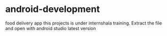 # android-development
food delivery app this projects is under internshala  training.
Extract the file and open with android studio latest version
